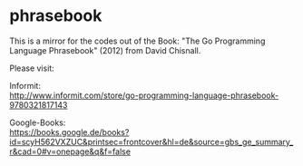 # phrasebook
This is a mirror for the codes out of the Book: "The Go Programming Language Phrasebook" (2012) from David Chisnall.  

Please visit:  
  
Informit:  
http://www.informit.com/store/go-programming-language-phrasebook-9780321817143  

Google-Books:  
https://books.google.de/books?id=scyH562VXZUC&printsec=frontcover&hl=de&source=gbs_ge_summary_r&cad=0#v=onepage&q&f=false
